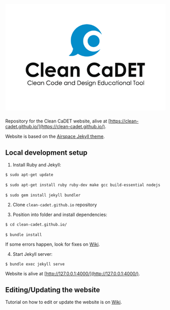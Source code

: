 <h1 align="center">
  <br>
  <img src="/img/ccadet_text.png" alt="Clean CaDET"/>
</h1>

Repository for the Clean CaDET website, alive at [https://clean-cadet.github.io/](https://clean-cadet.github.io/). 

Website is based on the [Airspace Jekyll theme](https://jekyllthemes.io/theme/airspace-jekyll).

## Local development setup

1. Install Ruby and Jekyll:  
```shell script
$ sudo apt-get update

$ sudo apt-get install ruby ruby-dev make gcc build-essential nodejs  

$ sudo gem install jekyll bundler
```

2. Clone `clean-cadet.github.io` repository

3. Position into folder and install dependencies:  
```shell script
$ cd clean-cadet.github.io/

$ bundle install
```

If some errors happen, look for fixes on [Wiki](https://github.com/Clean-CaDET/clean-cadet.github.io/wiki/Errors-during-instalation-of-dependencies).

4. Start Jekyll server:
```shell script
$ bundle exec jekyll serve
```

Website is alive at [http://127.0.0.1:4000/](http://127.0.0.1:4000/).

## Editing/Updating the website

Tutorial on how to edit or update the website is on [Wiki](https://github.com/Clean-CaDET/clean-cadet.github.io/wiki/Editing-updating-the-website).

